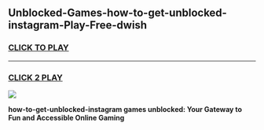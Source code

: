 
## Unblocked-Games-how-to-get-unblocked-instagram-Play-Free-dwish
<h3>
<a href="https://premium76.site?title=how-to-get-unblocked-instagram&ref=23A">CLICK TO PLAY</a></h3>
<hr>

<h3>
<a href="https://premium76.site?title=how-to-get-unblocked-instagram&ref=23A">CLICK 2 PLAY</a>
  
</h3>

<a href="https://premium76.site?title=how-to-get-unblocked-instagram&ref=23A"><img src="https://clearcache.store/games.png"></a>


**how-to-get-unblocked-instagram games unblocked: Your Gateway to Fun and Accessible Online Gaming**
